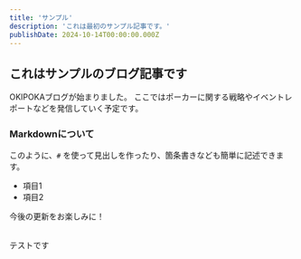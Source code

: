 ```yaml
---
title: 'サンプル'
description: 'これは最初のサンプル記事です。'
publishDate: 2024-10-14T00:00:00.000Z
---
```


## これはサンプルのブログ記事です

OKIPOKAブログが始まりました。
ここではポーカーに関する戦略やイベントレポートなどを発信していく予定です。

### Markdownについて

このように、`#` を使って見出しを作ったり、箇条書きなども簡単に記述できます。

-   項目1
-   項目2

今後の更新をお楽しみに！

<br>テストです
